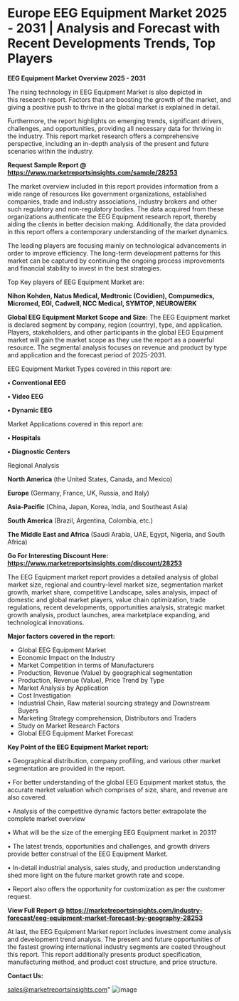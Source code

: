 # Europe EEG Equipment Market 2025 - 2031 | Analysis and Forecast with Recent Developments Trends, Top Players

<Strong> EEG Equipment Market Overview 2025 - 2031</strong>

The rising technology in EEG Equipment Market is also depicted in this research report. Factors that are boosting the growth of the market, and giving a positive push to thrive in the global market is explained in detail.

Furthermore, the report highlights on emerging trends, significant drivers, challenges, and opportunities, providing all necessary data for thriving in the industry. This report market research offers a comprehensive perspective, including an in-depth analysis of the present and future scenarios within the industry.

<strong>Request Sample Report @ <a href=https://www.marketreportsinsights.com/sample/28253>https://www.marketreportsinsights.com/sample/28253</a></strong>

The market overview included in this report provides information from a wide range of resources like government organizations, established companies, trade and industry associations, industry brokers and other such regulatory and non-regulatory bodies. The data acquired from these organizations authenticate the EEG Equipment research report, thereby aiding the clients in better decision making. Additionally, the data provided in this report offers a contemporary understanding of the market dynamics.

The leading players are focusing mainly on technological advancements in order to improve efficiency. The long-term development patterns for this market can be captured by continuing the ongoing process improvements and financial stability to invest in the best strategies.

Top Key players of EEG Equipment Market are:

<strong>Nihon Kohden, Natus Medical, Medtronic (Covidien), Compumedics, Micromed, EGI, Cadwell, NCC Medical, SYMTOP, NEUROWERK</strong>

<strong><b>Global EEG Equipment Market Scope and Size:</b></strong>
The EEG Equipment market is declared segment by company, region (country), type, and application. Players, stakeholders, and other participants in the global EEG Equipment market will gain the market scope as they use the report as a powerful resource. The segmental analysis focuses on revenue and product by type and application and the forecast period of 2025-2031.

EEG Equipment Market Types covered in this report are:

<strong>• Conventional EEG

• Video EEG

• Dynamic EEG</strong>

Market Applications covered in this report are:

<strong>• Hospitals

• Diagnostic Centers</strong> 

Regional Analysis

<strong>North America</strong> (the United States, Canada, and Mexico)

<strong>Europe</strong> (Germany, France, UK, Russia, and Italy)

<strong>Asia-Pacific</strong> (China, Japan, Korea, India, and Southeast Asia)

<strong>South America</strong> (Brazil, Argentina, Colombia, etc.)

<strong>The Middle East and Africa</strong> (Saudi Arabia, UAE, Egypt, Nigeria, and South Africa)

<strong>Go For Interesting Discount Here: <a href=https://www.marketreportsinsights.com/discount/28253>https://www.marketreportsinsights.com/discount/28253</a></strong>

The EEG Equipment market report provides a detailed analysis of global market size, regional and country-level market size, segmentation market growth, market share, competitive Landscape, sales analysis, impact of domestic and global market players, value chain optimization, trade regulations, recent developments, opportunities analysis, strategic market growth analysis, product launches, area marketplace expanding, and technological innovations.

<strong><b>Major factors covered in the report:</b></strong>
<ul>
  <li>Global EEG Equipment Market </li>
  <li>Economic Impact on the Industry</li>
  <li>Market Competition in terms of Manufacturers</li>
  <li>Production, Revenue (Value) by geographical segmentation</li>
  <li>Production, Revenue (Value), Price Trend by Type</li>
  <li>Market Analysis by Application</li>
  <li>Cost Investigation</li>
  <li>Industrial Chain, Raw material sourcing strategy and Downstream Buyers</li>
  <li>Marketing Strategy comprehension, Distributors and Traders</li>
  <li>Study on Market Research Factors</li>
  <li>Global EEG Equipment Market Forecast</li>
</ul>

<strong><b>Key Point of the EEG Equipment Market report:</b></strong>

• Geographical distribution, company profiling, and various other market segmentation are provided in the report.

• For better understanding of the global EEG Equipment market status, the accurate market valuation which comprises of size, share, and revenue are also covered.

• Analysis of the competitive dynamic factors better extrapolate the complete market overview

• What will be the size of the emerging EEG Equipment market in 2031?

• The latest trends, opportunities and challenges, and growth drivers provide better construal of the EEG Equipment Market.

• In-detail industrial analysis, sales study, and production understanding shed more light on the future market growth rate and scope.

• Report also offers the opportunity for customization as per the customer request.

<strong><b>View Full Report @ <a href=https://marketreportsinsights.com/industry-forecast/eeg-equipment-market-forecast-by-geography-28253>https://marketreportsinsights.com/industry-forecast/eeg-equipment-market-forecast-by-geography-28253</a></b></strong>


At last, the EEG Equipment Market report includes investment come analysis and development trend analysis. The present and future opportunities of the fastest growing international industry segments are coated throughout this report. This report additionally presents product specification, manufacturing method, and product cost structure, and price structure.

<strong>Contact Us:</strong>

sales@marketreportsinsights.com"
![image](https://github.com/user-attachments/assets/f8b0ba95-59d7-4521-a39b-71357186102a)

